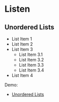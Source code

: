 # Listen
## Unordered Lists
<ul>
    <li>List Item 1</li>
    <li>List Item 2</li>
    <li>List Item 3
        <ul>
            <li>List Item 3.1</li>
            <li>List Item 3.2</li>
            <li>List Item 3.3</li>
            <li>List Item 3.4</li>
        </ul>
    </li>
    <li>List Item 4</li>
</ul>
    
Demo: 
- [Unordered Lists](/demo/list-ul) 
